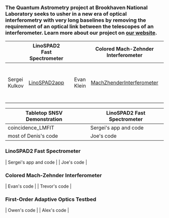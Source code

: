 ### The Quantum Astrometry project at Brookhaven National Laboratory seeks to usher in a new era of optical interferometry with very long baselines by removing the requirement of an optical link between the telescopes of an interferometer. Learn more about our project on [our website](https://www.quantastro.bnl.gov).

|    | LinoSPAD2 Fast Spectrometer |   |    | Colored Mach-Zehnder Interferometer |   |    | First-Order Adaptive Optics |
|:---|-----------------------------|---|:---|-------------------------------------|---|:---|-----------------------------|
| Sergei Kulkov | [LinoSPAD2app](https://github.com/BNL-Quantum-Astrometry/LinoSPAD2app) | | Evan Klein | [MachZhenderInterferometer](https://github.com/BNL-Quantum-Astrometry/MachZhenderInterferometer) | | Owen Leonard | [Adaptive-Optics-Analysis] (https://github.com/BNL-Quantum-Astrometry/Adaptive-Optics-Analysis) |



| Tabletop SNSV Demonstration |        | LinoSPAD2 Fast Spectrometer |
|-----------------------------|   ---     |--------|
| coincidence_LMFIT           |        |Sergei's app and code |
| most of Denis's code        |        |Joe's code |

### LinoSPAD2 Fast Spectrometer

| Sergei's app and code |
| Joe's code            |

### Colored Mach-Zehnder Interferometer

| Evan's code   |
| Trevor's code |

### First-Order Adaptive Optics Testbed

| Owen's code |
| Alex's code |
